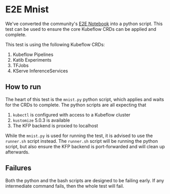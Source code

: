 # E2E Mnist

We've converted the community's [E2E Notebook](https://github.com/kubeflow/pipelines/blob/master/samples/contrib/kubeflow-e2e-mnist/kubeflow-e2e-mnist.ipynb) into a python script. This test can be used to ensure the core Kubeflow CRDs can be applied and complete.

This test is using the following Kubeflow CRDs:
1. Kubeflow Pipelines
2. Katib Experiments
3. TFJobs
4. KServe InferenceServices

## How to run

The heart of this test is the `mnist.py` python script, which applies and waits
for the CRDs to complete. The python scripts are all expecting that
1. `kubectl` is configured with access to a Kubeflow cluster
2. `kustomize` 5.0.3 is available
3. The KFP backend is proxied to localhost

While the `mnist.py` is used for running the test, it is advised to use the
`runner.sh` script instead. The `runner.sh` script will be running the python
script, but also ensure the KFP backend is port-forwarded and will clean up
afterwards.

## Failures

Both the python and the bash scripts are designed to be failing early. If any
intermediate command fails, then the whole test will fail.
